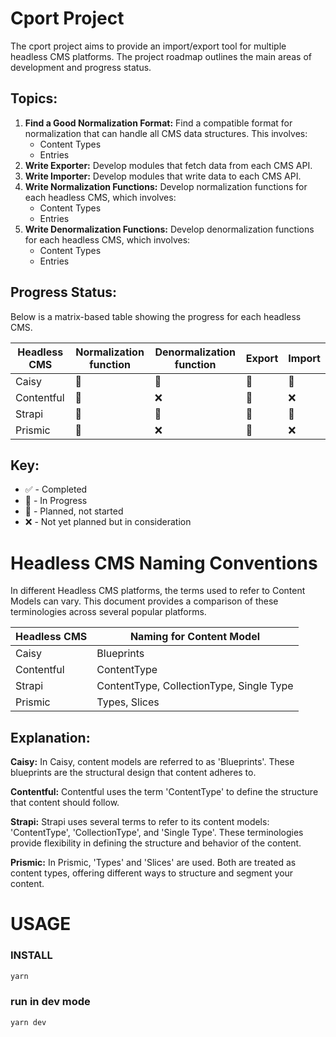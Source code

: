 # Cport Project

The cport project aims to provide an import/export tool for multiple headless CMS platforms. The project roadmap outlines the main areas of development and progress status.

## Topics:

1. **Find a Good Normalization Format:** Find a compatible format for normalization that can handle all CMS data structures. This involves:
   - Content Types
   - Entries
2. **Write Exporter:** Develop modules that fetch data from each CMS API.
3. **Write Importer:** Develop modules that write data to each CMS API.
4. **Write Normalization Functions:** Develop normalization functions for each headless CMS, which involves:
   - Content Types
   - Entries
5. **Write Denormalization Functions:** Develop denormalization functions for each headless CMS, which involves:
   - Content Types
   - Entries

## Progress Status:

Below is a matrix-based table showing the progress for each headless CMS.

| Headless CMS | Normalization function | Denormalization function | Export | Import |
| ------------ | ---------------------- | ------------------------ | ------ | ------ |
| Caisy        | 🚧                     | 🚧                       | 🚧     | 🚧     |
| Contentful   | 🚧                     | ❌                       | 🚧     | ❌     |
| Strapi       | 📅                     | 📅                       | 📅     | 📅     |
| Prismic      | 🚧                     | ❌                       | 🚧     | ❌     |

## Key:

- ✅ - Completed
- 🚧 - In Progress
- 📅 - Planned, not started
- ❌ - Not yet planned but in consideration

# Headless CMS Naming Conventions

In different Headless CMS platforms, the terms used to refer to Content Models can vary. This document provides a comparison of these terminologies across several popular platforms.

| Headless CMS | Naming for Content Model                 |
| ------------ | ---------------------------------------- |
| Caisy        | Blueprints                               |
| Contentful   | ContentType                              |
| Strapi       | ContentType, CollectionType, Single Type |
| Prismic      | Types, Slices                            |

## Explanation:

**Caisy:** In Caisy, content models are referred to as 'Blueprints'. These blueprints are the structural design that content adheres to.

**Contentful:** Contentful uses the term 'ContentType' to define the structure that content should follow.

**Strapi:** Strapi uses several terms to refer to its content models: 'ContentType', 'CollectionType', and 'Single Type'. These terminologies provide flexibility in defining the structure and behavior of the content.

**Prismic:** In Prismic, 'Types' and 'Slices' are used. Both are treated as content types, offering different ways to structure and segment your content.

# USAGE

### INSTALL

```bash
yarn
```

### run in dev mode

```bash
yarn dev
```
